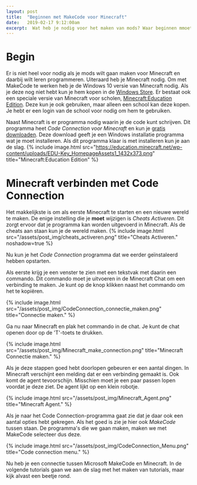```yaml
---
layout: post
title:  "Beginnen met MakeCode voor Minecraft"
date:   2019-02-17 9:12:00am
excerpt:  Wat heb je nodig voor het maken van mods? Waar beginnen mmoet je beginnen?
---
```


# Begin

Er is niet heel voor nodig als je mods wilt gaan maken voor Minecraft en daarbij wilt leren programmeren. 
Uiteraard heb je Minecraft nodig. Om met MakeCode te werken heb je de Windows 10 versie van Minecraft nodig. Als je deze nog niet hebt kun je hem kopen in de [Windows Store](https://www.microsoft.com/en-us/store/p/minecraft-for-windows-10/9nblggh2jhxj).
Er bestaat ook een speciale versie van Minecraft voor scholen, [Minecraft:Education Edition](https://education.minecraft.net/). Deze kun je ook gebruiken, maar alleen een school kan deze kopen. Je hebt er een login van de school voor nodig om hem te gebruiken.

Naast Minecraft is er programma nodig waarin je de code kunt schrijven. Dit programma heet _Code Connection voor Minecraft_ en kun je [gratis downloaden](https://aka.ms/meeccwin10). Deze download geeft je een Windows installatie programma wat je moet installeren. Als dit programma klaar is met installeren kun je aan de slag.
{% include image.html src="https://education.minecraft.net/wp-content/uploads/EDU-Key_HomepageAssets1_1432x373.png" title="Minecraft:Education Edition" %}

# Minecraft verbinden met Code Connection

Het makkelijkste is om als eerste Minecraft te starten en een nieuwe wereld te maken. De enige instelling die je **moet** wijzigen is _Cheats Activeren_. Dit zorgt ervoor dat je programma kan worden uitgevoerd in Minecraft. Als de cheats aan staan kun je de wereld maken.
{% include image.html src="/assets/post_img/cheats_activeren.png" title="Cheats Activeren." noshadow=true %}

Nu kun je het _Code Connection_ programma dat we eerder geïnstaleerd hebben opstarten.

Als eerste krijg je een venster te zien met een tekstvak met daarin een commando. Dit commando moet je uitvoeren in de Minecraft Chat om een verbinding te maken. Je kunt op de knop klikken naast het commando om het te kopiëren.

{% include image.html src="/assets/post_img/CodeConnection_connectie_maken.png" title="Connectie maken." %}

Ga nu naar Minecraft en plak het commando in de chat. Je kunt de chat openen door op de 'T'-toets te drukken.

{% include image.html src="/assets/post_img/Minecraft_make_connection.png" title="Minecraft Connectie maken." %}

Als je deze stappen goed hebt doorlopen gebeuren er een aantal dingen. In Minecraft verschijnt een melding dat er een verbinding gemaakt is. Ook komt de agent tevoorschijn. Misschien moet je een paar passen lopen voordat je deze ziet. De agent lijkt op een klein robotje.

{% include image.html src="/assets/post_img/Minecraft_Agent.png" title="Minecraft Agent." %}

Als je naar het Code Connection-programma gaat zie dat je daar ook een aantal opties hebt gekregen. Als het goed is zie je hier ook _MakeCode_ tussen staan. De programma's die we gaan maken, maken we met MakeCode selecteer dus deze. 

{% include image.html src="/assets/post_img/CodeConnection_Menu.png" title="Code connection menu." %}

Nu heb je een connectie tussen Microsoft MakeCode en Minecraft. In de volgende tutorials gaan we aan de slag met het maken van tutorials, maar kijk alvast een beetje rond.